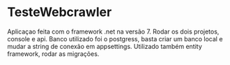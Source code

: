 # TesteWebcrawler

Aplicaçao feita com o framework .net na versão 7.
Rodar os dois projetos, console e api.
Banco utilizado foi o postgress, basta criar um banco local e mudar a string de conexão em appsettings.
Utilizado também entity framework, rodar as migrações.
